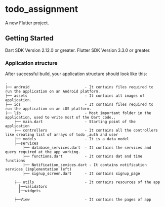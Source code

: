 # todo_assignment

A new Flutter project.

## Getting Started

Dart SDK Version 2.12.0 or greater.
Flutter SDK Version 3.3.0 or greater.

### Application structure
After successful build, your application structure should look like this:
                    
```
.
├── android                         - It contains files required to run the application on an Android platform.
├── assets                          - It contains all images of  application.
├── ios                             - It contains files required to run the application on an iOS platform.
├── lib                             - Most important folder in the application, used to write most of the Dart code..
    ├── main.dart                   - Starting point of the application
    ├── controllers                 - It contains all the controllers like creating list of arrays of todo ,auth and user
    │── models                      - It is a data model 
    │──services
        ├── database_services.dart  - It contains the services and query required at the app working.
        ├── functions.dart          - It contains dat and time functions
        ├── Notification_sevices.dart - It contains notification services (implementation left)
        ├── signup_screen.dart      - It contains signup_page

    ├── utils                       - It contains resources of the app 
      │──validators
      │──widgets

    ├──View                         - It contains the pages of app